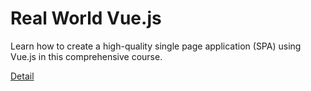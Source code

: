 # Real World Vue.js

Learn how to create a high-quality single page application (SPA) using Vue.js in this comprehensive course. 

[Detail](https://eduitfree.com/courses/real-world-vue-js)
